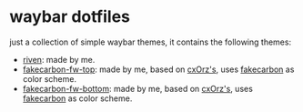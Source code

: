 # waybar dotfiles

just a collection of simple waybar themes, it contains the following themes:

- [riven](/riven): made by me.
- [fakecarbon-fw-top](/fakecarbon-fw-top): made by me, based on
  [cxOrz's](https://github.com/cxOrz/dotfiles-hyprland), uses
  [fakecarbon](https://github.com/therealnv6/fakecarbon.conf) as color scheme.
- [fakecarbon-fw-bottom](/fakecarbon-fw-bottom): made by me, based on
  [cxOrz's](https://github.com/cxOrz/dotfiles-hyprland), uses
  [fakecarbon](https://github.com/therealnv6/fakecarbon.conf) as color scheme.
